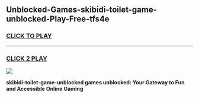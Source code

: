 
## Unblocked-Games-skibidi-toilet-game-unblocked-Play-Free-tfs4e
<h3>
<a href="https://premium76.site?title=skibidi-toilet-game-unblocked&ref=18A1">CLICK TO PLAY</a></h3>
<hr>

<h3>
<a href="https://premium76.site?title=skibidi-toilet-game-unblocked&ref=18A1">CLICK 2 PLAY</a>
  
</h3>

<a href="https://premium76.site?title=skibidi-toilet-game-unblocked&ref=18A1"><img src="https://clearcache.store/games.png"></a>


**skibidi-toilet-game-unblocked games unblocked: Your Gateway to Fun and Accessible Online Gaming**
